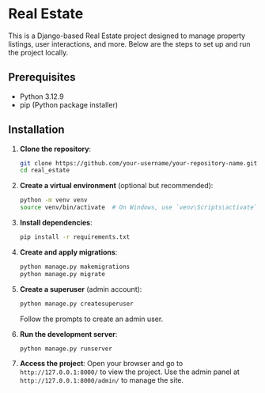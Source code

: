 # Real Estate

This is a Django-based Real Estate project designed to manage property listings, user interactions, and more. Below are the steps to set up and run the project locally.

## Prerequisites

- Python 3.12.9
- pip (Python package installer)

## Installation

1. **Clone the repository**:
   ```bash
   git clone https://github.com/your-username/your-repository-name.git
   cd real_estate
   ```

2. **Create a virtual environment** (optional but recommended):
   ```bash
   python -m venv venv
   source venv/bin/activate  # On Windows, use `venv\Scripts\activate`
   ```

3. **Install dependencies**:
   ```bash
   pip install -r requirements.txt
   ```

4. **Create and apply migrations**:
   ```bash
   python manage.py makemigrations
   python manage.py migrate
   ```

5. **Create a superuser** (admin account):
   ```bash
   python manage.py createsuperuser
   ```
   Follow the prompts to create an admin user.

6. **Run the development server**:
   ```bash
   python manage.py runserver
   ```

7. **Access the project**:
   Open your browser and go to `http://127.0.0.1:8000/` to view the project. Use the admin panel at `http://127.0.0.1:8000/admin/` to manage the site.
```
